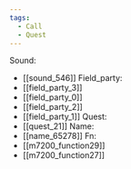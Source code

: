 ```yaml
---
tags:
  - Call
  - Quest
---
```

Sound:
- [[sound_546]]
Field_party:
- [[field_party_3]]
- [[field_party_0]]
- [[field_party_2]]
- [[field_party_1]]
Quest:
- [[quest_21]]
Name:
- [[name_65278]]
Fn:
- [[m7200_function29]]
- [[m7200_function27]]
